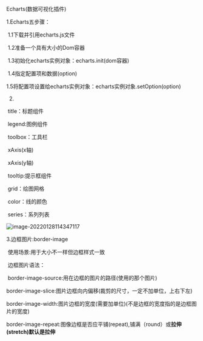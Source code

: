 Echarts(数据可视化插件)

1.Echarts五步骤：

​        1.1下载并引用echarts.js文件

​		1.2准备一个具有大小的Dom容器

​		1.3初始化echarts实例对象：echarts.init(dom容器)

​		1.4指定配置项和数据(option)

​		1.5将配置项设置给echarts实例对象：echarts实例对象.setOption(option)

2.

​		title：标题组件

​		legend:图例组件

​		toolbox：工具栏

​		xAxis(x轴)

​		xAxis(y轴)

​		tooltip:提示框组件

​		grid：绘图网格

​		color：线的颜色

​		series：系列列表

![image-20220128114347117](C:\Users\ROG\AppData\Roaming\Typora\typora-user-images\image-20220128114347117.png)

3.边框图片:border-image

​	使用场景:用于大小不一样但边框样式一致

​	边框图片语法：

​			border-image-source:用在边框的图片的路径(使用的那个图片)

​			border-image-slice:图片边框向内偏移(裁剪的尺寸，一定不加单位，上右下左)

​			border-image-width:图片边框的宽度(需要加单位)(不是边框的宽度指的是边框图片的宽度)

​        	border-image-repeat:图像边框是否应平铺(repeat),铺满（round）或**拉伸(stretch)默认是拉伸**

